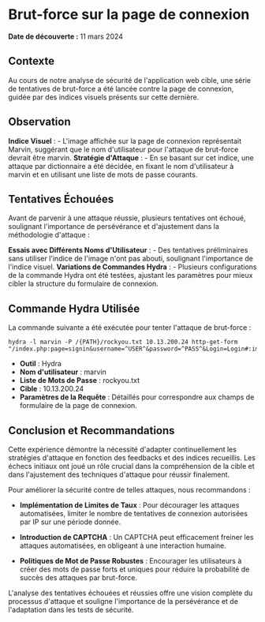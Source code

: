 # Brut-force sur la page de connexion
**Date de découverte :** 11 mars 2024

## Contexte

Au cours de notre analyse de sécurité de l'application web cible, une série de tentatives de brut-force a été lancée contre la page de connexion, guidée par des indices visuels présents sur cette dernière.

## Observation
**Indice Visuel** :
	- L'image affichée sur la page de connexion représentait Marvin, suggérant que le nom d'utilisateur pour l'attaque de brut-force devrait être marvin.
**Stratégie d'Attaque** :
	- En se basant sur cet indice, une attaque par dictionnaire a été décidée, en fixant le nom d'utilisateur à marvin et en utilisant une liste de mots de passe courants.

## Tentatives Échouées
Avant de parvenir à une attaque réussie, plusieurs tentatives ont échoué, soulignant l'importance de persévérance et d'ajustement dans la méthodologie d'attaque :

**Essais avec Différents Noms d'Utilisateur** :
	- Des tentatives préliminaires sans utiliser l'indice de l'image n'ont pas abouti, soulignant l'importance de l'indice visuel.
**Variations de Commandes Hydra** :
	- Plusieurs configurations de la commande Hydra ont été testées, ajustant les paramètres pour mieux cibler la structure du formulaire de connexion.

## Commande Hydra Utilisée
La commande suivante a été exécutée pour tenter l'attaque de brut-force :

```
hydra -l marvin -P /{PATH}/rockyou.txt 10.13.200.24 http-get-form "/index.php:page=signin&username=^USER^&password=^PASS^&Login=Login#:images/WrongAnswer.gif"
```

- **Outil** : Hydra
- **Nom d'utilisateur** : marvin
- **Liste de Mots de Passe** : rockyou.txt
- **Cible** : 10.13.200.24
- **Paramètres de la Requête** : Détaillés pour correspondre aux champs de formulaire de la page de connexion.

## Conclusion et Recommandations
Cette expérience démontre la nécessité d'adapter continuellement les stratégies d'attaque en fonction des feedbacks et des indices recueillis. Les échecs initiaux ont joué un rôle crucial dans la compréhension de la cible et dans l'ajustement des techniques d'attaque pour réussir finalement.

Pour améliorer la sécurité contre de telles attaques, nous recommandons :

- **Implémentation de Limites de Taux** : Pour décourager les attaques automatisées, limiter le nombre de tentatives de connexion autorisées par IP sur une période donnée.

- **Introduction de CAPTCHA** : Un CAPTCHA peut efficacement freiner les attaques automatisées, en obligeant à une interaction humaine.
- **Politiques de Mot de Passe Robustes** : Encourager les utilisateurs à créer des mots de passe forts et uniques pour réduire la probabilité de succès des attaques par brut-force.

L'analyse des tentatives échouées et réussies offre une vision complète du processus d'attaque et souligne l'importance de la persévérance et de l'adaptation dans les tests de sécurité.
